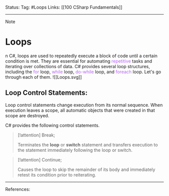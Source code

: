 Status: 
Tag: #Loops
Links: [[100 CSharp Fundamentals]]

---
> [!note] 
>  # Loops

n C#, loops are used to repeatedly execute a block of code until a certain condition is met. They are essential for automating <font style="color:#b562f9">repetitive</font> tasks and iterating over collections of data. C# provides several loop structures, including the <font style="color:#b562f9">for</font> loop, <font style="color:#b562f9">while</font> loop, <font style="color:#b562f9">do-while</font> loop, and <font style="color:#b562f9">foreach</font> loop. Let's go through each of them.
![[Loops.svg]]
## Loop Control Statements:

Loop control statements change execution from its normal sequence. When execution leaves a scope, all automatic objects that were created in that scope are destroyed.

C# provides the following control statements.

> [!attention] 
> Break;
> 
> Terminates the **loop** or **switch** statement and transfers execution to the statement immediately following the loop or switch.


> [!attention] 
> Continue;
> 
> Causes the loop to skip the remainder of its body and immediately retest its condition prior to reiterating.

---
References: